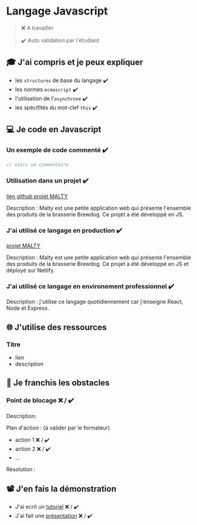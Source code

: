 # Langage Javascript

> ❌ A travailler

> ✔️ Auto validation par l'étudiant

## 🎓 J'ai compris et je peux expliquer

- les `structures` de base du langage ✔️
- les normes `ecmascript` ✔️
- l'utilisation de l'`asynchrone` ✔️
- les spécifités du mot-clef `this` ✔️

## 💻 Je code en Javascript

### Un exemple de code commenté ✔️

```javascript
// voici un commentaire
```

### Utilisation dans un projet ✔️

[lien github projet MALTY](https://github.com/aimach/MALTY)

Description : Malty est une petite application web qui présente l'ensemble des produits de la brasserie Brewdog. 
Ce projet a été développé en JS. 

### J'ai utilisé ce langage en production ✔️

[projet MALTY](https://malty-brewdog.netlify.app/)

Description : Malty est une petite application web qui présente l'ensemble des produits de la brasserie Brewdog. 
Ce projet a été développé en JS et déployé sur Netlify.

### J'ai utilisé ce langage en environement professionnel ✔️

Description : j'utilise ce langage quotidiennement car j'enseigne React, Node et Express.

## 🌐 J'utilise des ressources

### Titre

- lien
- description

## 🚧 Je franchis les obstacles

### Point de blocage ❌ / ✔️

Description:

Plan d'action : (à valider par le formateur)

- action 1 ❌ / ✔️
- action 2 ❌ / ✔️
- ...

Résolution :

## 📽️ J'en fais la démonstration

- J'ai ecrit un [tutoriel](...) ❌ / ✔️
- J'ai fait une [présentation](...) ❌ / ✔️

